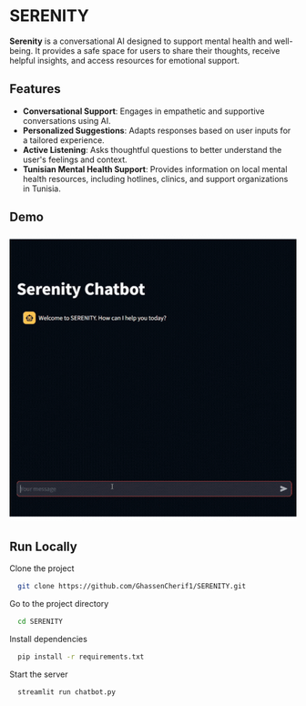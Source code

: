 
# SERENITY

**Serenity** is a conversational AI designed to support mental health and well-being. It provides a safe space for users to share their thoughts, receive helpful insights, and access resources for emotional support.



## Features

- **Conversational Support**: Engages in empathetic and supportive conversations using AI.
- **Personalized Suggestions**: Adapts responses based on user inputs for a tailored experience.
- **Active Listening**: Asks thoughtful questions to better understand the user's feelings and context.
- **Tunisian Mental Health Support**: Provides information on local mental health resources, including hotlines, clinics, and support organizations in Tunisia.


## Demo

![SERENITY In Action](https://github.com/GhassenCherif1/SERENITY/blob/master/Demo.gif)


## Run Locally

Clone the project

```bash
  git clone https://github.com/GhassenCherif1/SERENITY.git
```

Go to the project directory

```bash
  cd SERENITY
```

Install dependencies

```bash
  pip install -r requirements.txt
```

Start the server

```bash
  streamlit run chatbot.py
```

